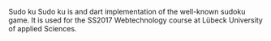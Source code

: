 Sudo ku
Sudo ku is and dart implementation of the well-known sudoku game.
It is used for the SS2017 Webtechnology course at Lübeck University of applied Sciences.